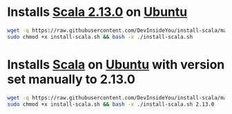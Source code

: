 # Installs [Scala 2.13.0](https://www.scala-lang.org/) on [Ubuntu](https://www.ubuntu.com/)

```bash
wget -q https://raw.githubusercontent.com/DevInsideYou/install-scala/master/install-scala.sh
sudo chmod +x install-scala.sh && bash -x ./install-scala.sh
```

# Installs [Scala](https://www.scala-lang.org/) on [Ubuntu](https://www.ubuntu.com/) with version set manually to 2.13.0

```bash
wget -q https://raw.githubusercontent.com/DevInsideYou/install-scala/master/install-scala.sh
sudo chmod +x install-scala.sh && bash -x ./install-scala.sh 2.13.0
```
